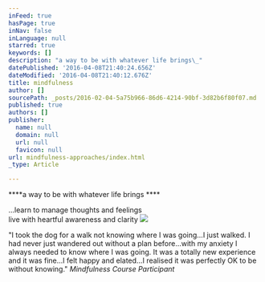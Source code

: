 ```yaml
---
inFeed: true
hasPage: true
inNav: false
inLanguage: null
starred: true
keywords: []
description: "a way to be with whatever life brings\_"
datePublished: '2016-04-08T21:40:24.656Z'
dateModified: '2016-04-08T21:40:12.676Z'
title: mindfulness
author: []
sourcePath: _posts/2016-02-04-5a75b966-86d6-4214-90bf-3d82b6f80f07.md
published: true
authors: []
publisher:
  name: null
  domain: null
  url: null
  favicon: null
url: mindfulness-approaches/index.html
_type: Article

---
```

****a way to be with whatever life brings ****

...learn to manage thoughts and feelings  
live with heartful awareness and clarity
![](https://s3-us-west-2.amazonaws.com/the-grid-img/p/6a0725150c27fcc49e60a44e60ed5fbb5050edc8.jpg)

"I took the
dog for a walk not knowing where I was going...I just walked. I had never just
wandered out without a plan before...with my anxiety I always needed to know
where I was going. It was a totally new experience and it was fine...I felt happy
and elated...I realised it was perfectly OK to be without knowing."     _Mindfulness Course Participant_